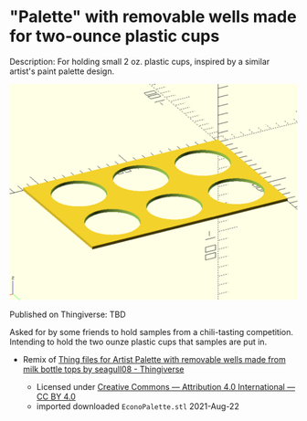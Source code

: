 "Palette" with removable wells made for two-ounce plastic cups
===============================================================

Description: For holding small 2 oz. plastic cups, inspired by a similar artist's paint palette design.

![object render](img/object_render.png)

Published on Thingiverse: TBD

Asked for by some friends to hold samples from a chili-tasting competition. Intending to hold the two ounze plastic cups that samples are put in.

-	Remix of [Thing files for Artist Palette with removable wells made from milk bottle tops by seagull08 - Thingiverse](https://www.thingiverse.com/thing:4771826/files)

	-	Licensed under [Creative Commons — Attribution 4.0 International — CC BY 4.0](https://creativecommons.org/licenses/by/4.0/)
    -	imported downloaded `EconoPalette.stl` 2021-Aug-22
